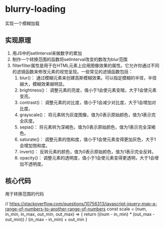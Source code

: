 # blurry-loading
实现一个模糊加载

## 实现原理
1. 用JS中的setInterval来做数字的累加
2. 制作一个转换范围的函数将setInterval改变的数改为blur范围
3. filterfilter属性是用于在HTML元素上应用图像效果的属性。它允许你通过不同的滤镜函数来修改元素的视觉呈现。一些常见的滤镜函数包括：
   1. blur()： 通过模糊元素来创建高斯模糊效果。可以指定模糊的半径，半径越大，模糊效果越明显。
   2. brightness()： 调整元素的亮度，值小于1会使元素变暗，大于1会使元素变亮。
   3. contrast()： 调整元素的对比度，值小于1会减少对比度，大于1会增加对比度。
   4. grayscale()： 将元素转为灰度图像，值为0表示原始颜色，值为1表示完全灰度。
   5. sepia()： 将元素转为深褐色，值为0表示原始颜色，值为1表示完全深褐色。
   6. saturate()： 调整元素的饱和度，值小于1会使元素变得更加灰色，大于1会增加饱和度。
   7. invert()： 反转元素的颜色，值为0表示原始颜色，值为1表示完全反转。
   8. opacity()： 调整元素的透明度，值小于1会使元素变得更透明，大于1会增加不透明度。

## 核心代码
用于转换范围的代码

// https://stackoverflow.com/questions/10756313/javascript-jquery-map-a-range-of-numbers-to-another-range-of-numbers
const scale = (num, in_min, in_max, out_min, out_max) => {
    return ((num - in_min) * (out_max - out_min)) / (in_max - in_min) + out_min
}